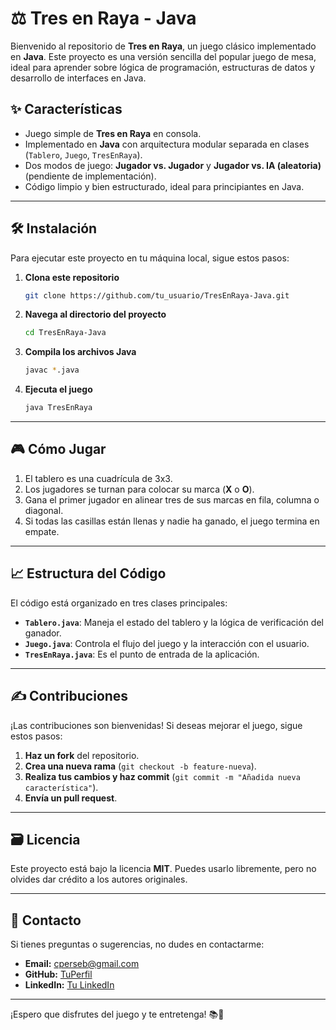 # ⚖️ Tres en Raya - Java

Bienvenido al repositorio de **Tres en Raya**, un juego clásico implementado en **Java**. Este proyecto es una versión sencilla del popular juego de mesa, ideal para aprender sobre lógica de programación, estructuras de datos y desarrollo de interfaces en Java.

## ✨ Características

- Juego simple de **Tres en Raya** en consola.
- Implementado en **Java** con arquitectura modular separada en clases (`Tablero`, `Juego`, `TresEnRaya`).
- Dos modos de juego: **Jugador vs. Jugador** y **Jugador vs. IA (aleatoria)** (pendiente de implementación).
- Código limpio y bien estructurado, ideal para principiantes en Java.

---

## 🛠 Instalación

Para ejecutar este proyecto en tu máquina local, sigue estos pasos:

1. **Clona este repositorio**
   ```bash
   git clone https://github.com/tu_usuario/TresEnRaya-Java.git
   ```

2. **Navega al directorio del proyecto**
   ```bash
   cd TresEnRaya-Java
   ```

3. **Compila los archivos Java**
   ```bash
   javac *.java
   ```

4. **Ejecuta el juego**
   ```bash
   java TresEnRaya
   ```

---

## 🎮 Cómo Jugar

1. El tablero es una cuadrícula de 3x3.
2. Los jugadores se turnan para colocar su marca (**X** o **O**).
3. Gana el primer jugador en alinear tres de sus marcas en fila, columna o diagonal.
4. Si todas las casillas están llenas y nadie ha ganado, el juego termina en empate.

---

## 📈 Estructura del Código

El código está organizado en tres clases principales:

- **`Tablero.java`**: Maneja el estado del tablero y la lógica de verificación del ganador.
- **`Juego.java`**: Controla el flujo del juego y la interacción con el usuario.
- **`TresEnRaya.java`**: Es el punto de entrada de la aplicación.

---

## ✍️ Contribuciones

¡Las contribuciones son bienvenidas! Si deseas mejorar el juego, sigue estos pasos:

1. **Haz un fork** del repositorio.
2. **Crea una nueva rama** (`git checkout -b feature-nueva`).
3. **Realiza tus cambios y haz commit** (`git commit -m "Añadida nueva característica"`).
4. **Envía un pull request**.

---

## 🗃️ Licencia

Este proyecto está bajo la licencia **MIT**. Puedes usarlo libremente, pero no olvides dar crédito a los autores originales.

---

## 👤 Contacto

Si tienes preguntas o sugerencias, no dudes en contactarme:
- **Email:** cperseb@gmail.com
- **GitHub:** [TuPerfil](https://github.com/tu_usuario)
- **LinkedIn:** [Tu LinkedIn](https://www.linkedin.com/in/tu-perfil)

---

¡Espero que disfrutes del juego y te entretenga! 📚🚀
